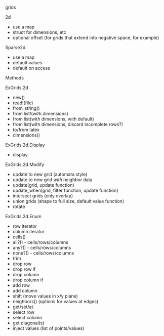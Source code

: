 grids

2d
 - use a map
 - struct for dimensions, etc
 - optional offset (for grids that extend into negative space, for example)

Sparse2d

 - use a map
 - default values
 - default on access

Methods

 ExGrids.2d
 
 - new()
 - read!(file)
 - from_string()
 - from list!(with dimensions)
 - from list(with dimensions, with default)
 - from list(with dimensions, discard incomplete rows?)
 - to/from latex
 - dimensions()
 
 ExGrids.2d.Display
 
 - display
 
 ExGrids.2d.Modify
 
 - update to new grid (automata style)
 - update to new grid _with_ neighbor data
 - update(grid, update function)
 - update_when(grid, filter function, update function)
 - intersect grids (only overlap)
 - union grids (shape to full size, default value function)
 - rotate
 
 ExGrids.2d.Enum

 - row iterator
 - column iterator
 - cells()
 - all?() - cells/rows/columns
 - any?() - cells/rows/columns
 - none?() - cells/rows/columns
 - trim
 - drop row
 - drop row if
 - drop column
 - drop column if
 - add row
 - add column
 - shift (move values in x/y plane)
 - neighbors() (options for values at edges)
 - get/set/at
 - select row
 - select column
 - get diagonal(s)
 - inject values (list of points/values)
 
